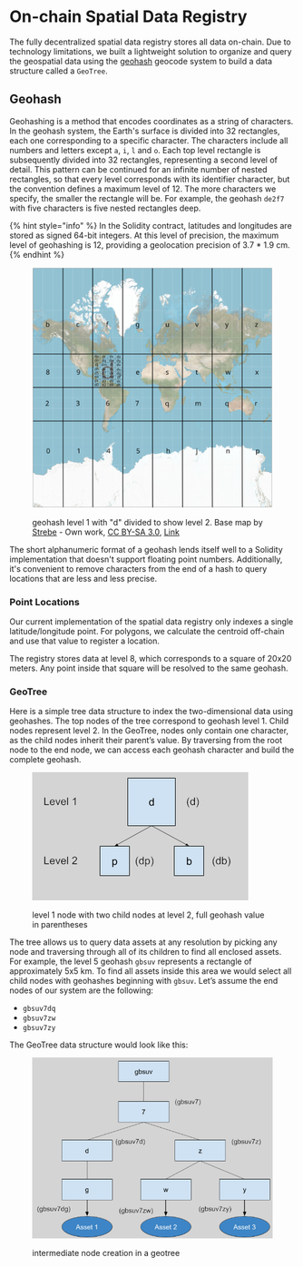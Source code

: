# On-chain Spatial Data Registry

The fully decentralized spatial data registry stores all data on-chain. Due to technology limitations, we built a lightweight solution to organize and query the geospatial data using the [geohash](https://en.wikipedia.org/wiki/Geohash) geocode system to build a data structure called a `GeoTree`.

## Geohash

Geohashing is a method that encodes coordinates as a string of characters. In the geohash system, the Earth's surface is divided into 32 rectangles, each one corresponding to a specific  character. The characters include all numbers and letters except `a`, `i`, `l` and `o`. Each top level rectangle is subsequently divided into 32 rectangles, representing a second level of detail. This pattern can be continued for an infinite number of nested rectangles, so that every level corresponds with its identifier character, but the convention defines a maximum level of 12. The more characters we specify, the smaller the rectangle will be. For example, the geohash `de2f7` with five characters is five nested rectangles deep.

{% hint style="info" %}
In the Solidity contract, latitudes and longitudes are stored as signed 64-bit integers. At this level of precision, the maximum level of geohashing is 12, providing a geolocation precision of 3.7 \* 1.9 cm.
{% endhint %}

<figure><img src="../.gitbook/assets/Mercator_projection_Square.svg" alt=""><figcaption><p>geohash level 1 with "d" divided to show level 2. Base map by <a href="https://commons.wikimedia.org/wiki/User:Strebe">Strebe</a> - Own work, <a href="https://creativecommons.org/licenses/by-sa/3.0">CC BY-SA 3.0</a>, <a href="https://commons.wikimedia.org/w/index.php?curid=17700069">Link</a></p></figcaption></figure>

The short alphanumeric format of a geohash lends itself well to a Solidity implementation that doesn't support floating point numbers. Additionally, it's convenient to remove characters from the end of a hash to query locations that are less and less precise.

### Point Locations

Our current implementation of the spatial data registry only indexes a single latitude/longitude point. For polygons, we calculate the centroid off-chain and use that value to register a location.

The registry stores data at level 8, which corresponds to a square of 20x20 meters. Any point inside that square will be resolved to the same geohash.

### GeoTree

Here is a simple tree data structure to index the two-dimensional data using geohashes. The top nodes of the tree correspond to geohash level 1. Child nodes represent level 2. In the GeoTree, nodes only contain one character, as the child nodes inherit their parent’s value. By traversing from the root node to the end node, we can access each geohash character and build the complete geohash.

<figure><img src="../.gitbook/assets/geotree (1).png" alt=""><figcaption><p>level 1 node with two child nodes at level 2, full geohash value in parentheses</p></figcaption></figure>

The tree allows us to query data assets at any resolution by picking any node and traversing through all of its children to find all enclosed assets. For example, the level 5 geohash `gbsuv` represents a rectangle of approximately 5x5 km. To find all assets inside this area we would select all child nodes with geohashes beginning with `gbsuv`. Let’s assume the end nodes of our system are the following:

* `gbsuv7dq`
* `gbsuv7zw`
* `gbsuv7zy`

The GeoTree data structure would look like this:

<figure><img src="../.gitbook/assets/intermediatenodes (1).png" alt=""><figcaption><p>intermediate node creation in a geotree</p></figcaption></figure>
